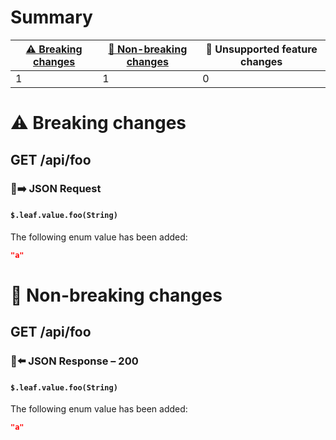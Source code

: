 # Summary

| [⚠️ Breaking changes](#breaking-changes) | [🙆 Non-breaking changes](#non-breaking-changes) | 🤷 Unsupported feature changes |
|------------------------------------------|-------------------------------------------------|-------------------------------|
| 1                                        | 1                                               | 0                             |

# <span id="breaking-changes"></span>⚠️ Breaking changes

## **GET** /api/foo

### 📱➡️ JSON Request

#### `$.leaf.value.foo(String)`

The following enum value has been added:

``` json
"a"
```

# <span id="non-breaking-changes"></span>🙆 Non-breaking changes

## **GET** /api/foo

### 📱⬅️ JSON Response – 200

#### `$.leaf.value.foo(String)`

The following enum value has been added:

``` json
"a"
```
